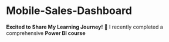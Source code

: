 # Mobile-Sales-Dashboard
**Excited to Share My Learning Journey!** 🌟   I recently completed a comprehensive **Power BI course**
